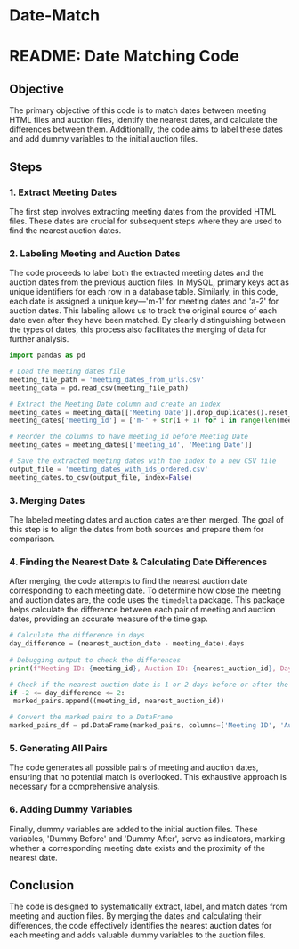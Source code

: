 # Date-Match

<!DOCTYPE html>
<html lang="en">
<head>
    <meta charset="UTF-8">
    <meta name="viewport" content="width=device-width, initial-scale=1.0">
    
</head>
<body>

<h1>README: Date Matching Code</h1>

<h2>Objective</h2>
<p>The primary objective of this code is to match dates between meeting HTML files and auction files, identify the nearest dates, and calculate the differences between them. Additionally, the code aims to label these dates and add dummy variables to the initial auction files.</p>

<h2>Steps</h2>

<h3>1. Extract Meeting Dates</h3>
<p>The first step involves extracting meeting dates from the provided HTML files. These dates are crucial for subsequent steps where they are used to find the nearest auction dates.</p>

<h3>2. Labeling Meeting and Auction Dates</h3>
<p>The code proceeds to label both the extracted meeting dates and the auction dates from the previous auction files. In MySQL, primary keys act as unique identifiers for each row in a database table. Similarly, in this code, each date is assigned a unique key—'m-1' for meeting dates and 'a-2' for auction dates. This labeling allows us to track the original source of each date even after they have been matched. By clearly distinguishing between the types of dates, this process also facilitates the merging of data for further analysis.</p>

```python
import pandas as pd

# Load the meeting dates file
meeting_file_path = 'meeting_dates_from_urls.csv'
meeting_data = pd.read_csv(meeting_file_path)

# Extract the Meeting Date column and create an index
meeting_dates = meeting_data[['Meeting Date']].drop_duplicates().reset_index(drop=True)
meeting_dates['meeting_id'] = ['m-' + str(i + 1) for i in range(len(meeting_dates))]

# Reorder the columns to have meeting_id before Meeting Date
meeting_dates = meeting_dates[['meeting_id', 'Meeting Date']]

# Save the extracted meeting dates with the index to a new CSV file
output_file = 'meeting_dates_with_ids_ordered.csv'
meeting_dates.to_csv(output_file, index=False)
```

<h3>3. Merging Dates</h3>
<p>The labeled meeting dates and auction dates are then merged. The goal of this step is to align the dates from both sources and prepare them for comparison.</p>

<h3>4. Finding the Nearest Date & Calculating Date Differences</h3>
<p>After merging, the code attempts to find the nearest auction date corresponding to each meeting date. To determine how close the meeting and auction dates are, the code uses the <code>timedelta</code> package. This package helps calculate the difference between each pair of meeting and auction dates, providing an accurate measure of the time gap.</p>

```python
# Calculate the difference in days
day_difference = (nearest_auction_date - meeting_date).days
    
# Debugging output to check the differences
print(f"Meeting ID: {meeting_id}, Auction ID: {nearest_auction_id}, Day Difference: {day_difference}")

# Check if the nearest auction date is 1 or 2 days before or after the meeting date
if -2 <= day_difference <= 2:
 marked_pairs.append((meeting_id, nearest_auction_id))

# Convert the marked pairs to a DataFrame
marked_pairs_df = pd.DataFrame(marked_pairs, columns=['Meeting ID', 'Auction ID'])
```
<h3>5. Generating All Pairs</h3>
<p>The code generates all possible pairs of meeting and auction dates, ensuring that no potential match is overlooked. This exhaustive approach is necessary for a comprehensive analysis.</p>

<h3>6. Adding Dummy Variables</h3>
<p>Finally, dummy variables are added to the initial auction files. These variables, 'Dummy Before' and 'Dummy After', serve as indicators, marking whether a corresponding meeting date exists and the proximity of the nearest date.</p>

<h2>Conclusion</h2>
<p>The code is designed to systematically extract, label, and match dates from meeting and auction files. By merging the dates and calculating their differences, the code effectively identifies the nearest auction dates for each meeting and adds valuable dummy variables to the auction files.</p>

</body>
</html>
